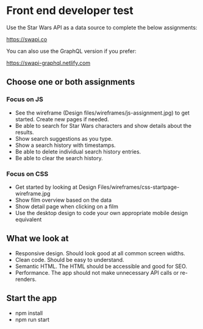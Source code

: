 # Front end developer test

Use the Star Wars API as a data source to complete the below assignments:

https://swapi.co

You can also use the GraphQL version if you prefer:

https://swapi-graphql.netlify.com

## Choose one or both assignments

### Focus on JS

- See the wireframe (Design files/wireframes/js-assignment.jpg) to get started. Create new pages if needed.
- Be able to search for Star Wars characters and show details about the results.
- Show search suggestions as you type.
- Show a search history with timestamps.
- Be able to delete individual search history entries.
- Be able to clear the search history.

### Focus on CSS

- Get started by looking at Design Files/wireframes/css-startpage-wireframe.jpg
- Show film overview based on the data
- Show detail page when clicking on a film
- Use the desktop design to code your own appropriate mobile design equivalent

## What we look at

- Responsive design. Should look good at all common screen widths.
- Clean code. Should be easy to understand.
- Semantic HTML. The HTML should be accessible and good for SEO.
- Performance. The app should not make unnecessary API calls or re-renders.

## Start the app
- npm install
- npm run start
